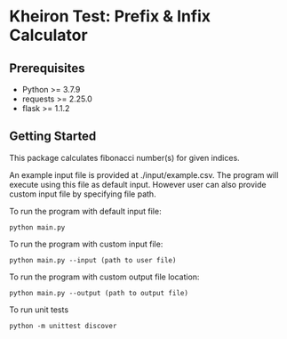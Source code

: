 # Kheiron Test: Prefix & Infix Calculator


## Prerequisites

* Python >= 3.7.9
* requests >= 2.25.0
* flask >= 1.1.2


## Getting Started

This package calculates fibonacci number(s) for given indices.

An example input file is provided at ./input/example.csv. The program will execute using this file as default input. However user can also provide custom input file by specifying file path.

To run the program with default input file:
```
python main.py
```

To run the program with custom input file:
```
python main.py --input (path to user file)
```

To run the program with custom output file location:
```
python main.py --output (path to output file)
```

To run unit tests
```
python -m unittest discover
```



